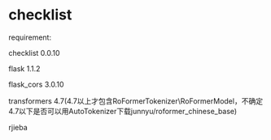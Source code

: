 # checklist

requirement:

checklist 0.0.10

flask 1.1.2

flask_cors 3.0.10

transformers 4.7(4.7以上才包含RoFormerTokenizer\RoFormerModel，不确定4.7以下是否可以用AutoTokenizer下载junnyu/roformer_chinese_base)

rjieba
